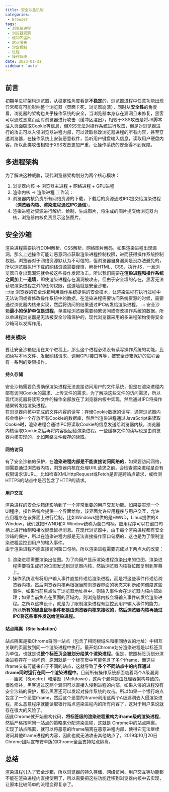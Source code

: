 ```yaml
---
title: 安全沙盒机制
categories:
 - Browser
tags:
 - 浏览器进程
 - 浏览器漏洞
 - 缓冲区溢出
 - 站点隔离
 - 沙盒机制
 - 进程
 - 操作系统
date: 2023-01-31
sidebar: 'auto'
---
```


## 前言
初期单进程架构浏览器，从稳定性角度看是**不稳定**的，浏览器进程中任意功能出现异常都有可能影响整个浏览器（页面卡死、浏览器崩溃），同时从**安全性**的角度看，浏览器的架构也关乎操作系统的安全，当浏览器本身存在漏洞且未修复，黑客可以通过恶意页面对浏览器进行攻击（缓冲区溢出），相较于XSS攻击是将JS脚本注入页面窃取Cookie等信息，但XSS无法对操作系统进行攻击，但是对浏览器进行的攻击可以入侵浏览器进程内部，可以读取修改浏览器进程的所有内容，甚至穿透浏览器，在操作系统上安装恶意软件，监听用户键盘输入信息，读取用户硬盘内容。所以此类攻击相较于XSS攻击更加严重，让操作系统的安全得不到保障。

## 多进程架构
为了解决这种威胁，现代浏览器架构划分为两个核心模块：
1. 浏览器内核 => 浏览器主进程 + 网络进程 + GPU进程
2. 渲染内核 => 渲染进程
工作流：
1. 浏览器内核负责所有网络资源的下载，下载后的资源通过IPC提交给渲染进程（**浏览器内核、渲染进程通过IPC通信**）。 
2. 渲染进程对资源进行解析、绘制，生成图片，将生成的图片提交给浏览器内核，浏览器内核负责显示这张图片。

## 安全沙箱
渲染进程需要执行DOM解析、CSS解析、网络图片解码，如果渲染进程出现漏洞，那么上述操作可能让恶意网点获取渲染进程控制权限，进而获得操作系统控制权限。浏览器对于网络资源默认为不可信的，但浏览器自身漏洞是没办法避免的，所以浏览器执行下载的网络资源需要谨慎，解析HTML、CSS、执行JS，一旦浏览器自身出现漏洞就会被这些操作发起攻击。所以我们需要在**渲染进程和操作系统之间加上一道墙**，即使渲染进程存在漏洞被攻击，但由于安全墙的存在，黑客无法获取渲染进程之外的任何权限，这道墙就是安全沙箱。<br/>
:::tip
浏览器的安全沙箱利用操作系统提供的安全技术，让渲染进程在执行过程中无法访问或者修改操作系统中的数据，在渲染进程需要访问系统资源的时候，需要通过浏览器内核来实现，然后将访问的结果通过IPC转发给渲染进程。
:::
安全沙箱**最小的保护单位是进程**，单进程浏览器需要频繁访问或修改操作系统的数据，所以单进程浏览器是无法被安全沙箱保护的，现代浏览器采用的多进程架构使得安全沙箱可以发挥作用。

### 相关模块
要让安全沙箱应用在某个进程上，那么这个进程必须没有读写操作系统的功能，比如读写本地文件、发起网络请求、调用GPU接口等等，被安全沙箱保护的进程会有一系列的受限操作。

#### 持久存储
安全沙箱需要负责确保渲染进程无法直接访问用户的文件系统，但是在渲染进程内部有访问Cookie的需求、上传文件的需求，为了解决这些文件的访问需求，所以现代浏览器将读写文件的操作全部放在了浏览器内核中实现，然后通过IPC将操作结果转发给渲染进程。<br/>
在浏览器内核中完成的文件内容的读写：存储Cookie数据的读写，通常浏览器内核会维护一个存放所有Cookie的数据库，然后当渲染进程通过JavaScript来读取Cookie时，渲染进程会通过IPC将读取Cookie的信息发送给浏览器内核，浏览器内核读取Cookie之后再将内容返回给渲染进程。一些缓存文件的读写也是由浏览器内核实现的，比如网络文件缓存的读取。

#### 网络访问
有了安全沙箱的保护，在**渲染进程内部是不能直接访问网络的**，如果要访问网络，则需要通过浏览器内核，浏览器内核在处理URL请求之前，会检查渲染进程是否有权限请求该URL，比如检查XMLHttpRequest或Fetch是否是跨站点请求，或检测HTTPS的站点中是否包含了HTTP的请求。

#### 用户交互
渲染进程的安全沙箱还影响到了一个非常重要的用户交互功能。如果要实现一个UI程序，操作系统会提供一个界面给你，该界面允许应用程序与用户交互，允许应用程序在该界面上进行绘制，比如Windows提供的是HWND，Linux提供的X Window，我们就把HWND和X Window统称为窗口句柄。应用程序可以在窗口句柄上进行绘制和接收键盘鼠标消息。在现代浏览器中，由于每个渲染进程都有安全沙箱的保护，所以在渲染进程内部是无法直接操作窗口句柄的，这也是为了限制渲染进程监控到用户的输入事件。<br/>
由于渲染进程不能直接访问窗口句柄，所以渲染进程需要完成以下两点大的改变：
1. 渲染进程需要渲染出位图。为了向用户显示渲染进程渲染出来的位图，渲染进程需要将生成好的位图发送到浏览器内核，然后浏览器内核将位图复制到屏幕上。
2. 操作系统没有将用户输入事件直接传递给渲染进程，而是将这些事件传递给浏览器内核。然后浏览器内核再根据当前浏览器界面的状态来判断如何调度这些事件，如果当前焦点位于浏览器地址栏中，则输入事件会在浏览器内核内部处理；如果当前焦点在页面的区域内，则浏览器内核会将输入事件转发给渲染进程。之所以这样设计，就是为了限制渲染进程有监控到用户输入事件的能力，所以**所有的键盘鼠标事件都是由浏览器内核来接收的，然后浏览器内核再通过IPC将这些事件发送给渲染进程。**

#### 站点隔离（Site Isolation）
站点隔离是指Chrome将同一站点（包含了相同根域名和相同协议的地址）中相互关联的页面放到同一个渲染进程中执行。最开始Chrome划分渲染进程是以标签页为单位，也就是说**整个标签页会被划分给某个渲染进程**。但是，按照标签页划分渲染进程存在一些问题，原因就是一个标签页中可能包含了多个iframe，而这些iframe又有可能来自于不同的站点，这就导致了**多个不同站点中的内容通过iframe同时运行在同一个渲染进程中**。目前所有操作系统都面临着两个A级漏洞——幽灵（Spectre）和熔毁（Meltdown），这两个漏洞是由处理器架构导致的，很难修补，黑客通过这两个漏洞可以直接入侵到进程的内部，如果入侵的进程没有安全沙箱的保护，那么黑客还可以发起对操作系统的攻击。所以如果一个银行站点包含了一个恶意iframe，然后这个恶意的iframe利用这两个A级漏洞去入侵渲染进程，那么恶意程序就能读取银行站点渲染进程内的所有内容了，这对于用户来说就存在很大的风险了。<br/>
因此Chrome就开始重构代码，**将标签级的渲染进程重构为iframe级的渲染进程**，然后严格按照同一站点的策略来分配渲染进程，这就是 Chrome中的站点隔离。实现了站点隔离，就可以将恶意的iframe隔离在恶意进程内部，使得它无法继续访问其他iframe进程的内容，因此也就无法攻击其他站点了。2019年10月20日Chrome团队宣布安卓版的Chrome全面支持站点隔离。

## 总结
渲染进程引入了安全沙箱，所以浏览器的持久存储、网络访问、用户交互等功能都不能在渲染进程内直接使用了，所以需要把这些功能迁移到浏览器内核中去实现，让原本比较简单的流程变得复杂了。